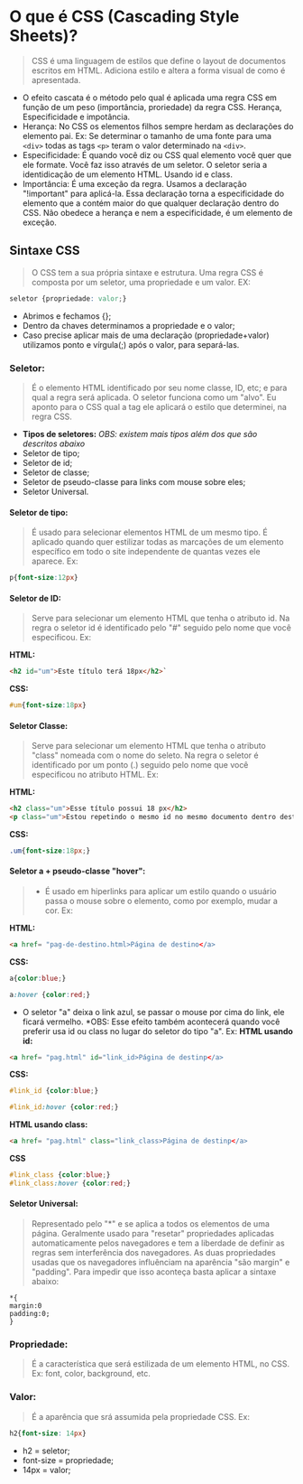# O que é CSS (Cascading Style Sheets)? 

> CSS é uma linguagem de estilos que define o layout de documentos escritos em HTML. Adiciona estilo e altera a forma visual de como é apresentada.

- O efeito cascata é o método pelo qual é aplicada uma regra CSS em função de um peso (importância, proriedade) da regra CSS. Herança, Especificidade e impotância.  
- Herança: No CSS os elementos filhos sempre herdam as declarações do elemento pai. Ex: Se determinar o tamanho de uma fonte para uma `<div>` todas as tags `<p>` teram o valor determinado na `<div>`. 
- Especificidade: É quando você diz ou CSS qual elemento você quer que ele formate. Você faz isso através de um seletor. O seletor seria a identidicação de um elemento HTML. Usando id e class. 
- Importância: É uma exceção da regra. Usamos a declaração "!important" para aplicá-la. Essa declaração torna a especificidade do elemento que a contém maior do que qualquer declaração dentro do CSS. Não obedece a herança e nem a especificidade, é um elemento de exceção.


## Sintaxe CSS

> O CSS tem a sua própria sintaxe e estrutura. Uma regra CSS é composta por um seletor, uma propriedade e um valor. EX:
```css
seletor {propriedade: valor;}  
```
- Abrimos e fechamos {};
- Dentro da chaves determinamos a propriedade e o valor;
- Caso precise aplicar mais de uma declaração (propriedade+valor) utilizamos ponto e vírgula(;) após o valor, para separá-las.

### Seletor:
> É o elemento HTML identificado por seu nome classe, ID, etc; e para qual a regra será aplicada. O seletor funciona como um "alvo". Eu aponto para o CSS qual a tag ele aplicará o estilo que determinei, na regra CSS. 

- **Tipos de seletores:** *OBS: existem mais tipos além dos que são descritos abaixo*
- Seletor de tipo;
- Seletor de id;
- Seletor de classe;
- Seletor de pseudo-classe para links com mouse sobre eles;
- Seletor Universal. 

#### Seletor de tipo:
> É usado para selecionar elementos HTML de um mesmo tipo. É aplicado quando quer estilizar todas as marcações de um elemento específico em todo o site independente de quantas vezes ele aparece. Ex:
```css
p{font-size:12px}
```
#### Seletor de ID:
> Serve para selecionar um elemento HTML que tenha o atributo id. Na regra o seletor id é identificado pelo "#" seguido pelo nome que você especificou. Ex:

**HTML:**
```html
<h2 id="um">Este título terá 18px</h2>`    
``` 
**CSS:**
```css
#um{font-size:18px}
```

#### Seletor Classe:
> Serve para selecionar um elemento HTML que tenha o atributo "class" nomeada com o nome do seleto. Na regra o seletor é identificado por um ponto (.) seguido pelo nome que você especificou no atributo HTML. Ex:

**HTML:**
```html
<h2 class="um">Esse título possui 18 px</h2> 
<p class="um">Estou repetindo o mesmo id no mesmo documento dentro deste parágrafo</p>
```
**CSS:** 
```css
.um{font-size:18px;}
```

#### Seletor a + pseudo-classe "hover": 
> - É usado em hiperlinks para aplicar um estilo quando o usuário passa o mouse sobre o elemento, como por exemplo, mudar a cor. Ex:

 **HTML:**

 ```html 
<a href= "pag-de-destino.html>Página de destino</a> 
```
**CSS:**

```css
a{color:blue;} 

a:hover {color:red;}
```
- O seletor "a" deixa o link azul, se passar o mouse por cima do link, ele ficará vermelho. *OBS: Esse efeito também acontecerá quando você preferir usa id ou class no lugar do seletor do tipo "a". Ex:
**HTML usando id:**   
```html
<a href= "pag.html" id="link_id>Página de destinp</a> 
```
**CSS:**
```css
#link_id {color:blue;}

#link_id:hover {color:red;}
```
**HTML usando class:** 

 ```html
 <a href= "pag.html" class="link_class>Página de destinp</a>
 ```
 **CSS**
```css
#link_class {color:blue;}
#link_class:hover {color:red;} 
```  
 


#### Seletor Universal:
> Representado pelo "*" e se aplica a todos os elementos de uma página. Geralmente usado para "resetar" propriedades aplicadas automaticamente pelos navegadores e tem a liberdade de definir as regras sem interferência dos navegadores. As duas propriedades usadas que os navegadores influênciam na aparência "são margin" e "padding". Para impedir que isso aconteça basta aplicar a sintaxe abaixo: 
```
*{
margin:0
padding:0;
}
```



### Propriedade:
> É a característica que será estilizada de um elemento HTML, no CSS. Ex: font, color, background, etc.

### Valor: 
> É a aparência que srá assumida pela propriedade CSS. Ex:
```css
h2{font-size: 14px}  
```
- h2 = seletor;
- font-size = propriedade;
- 14px = valor;


